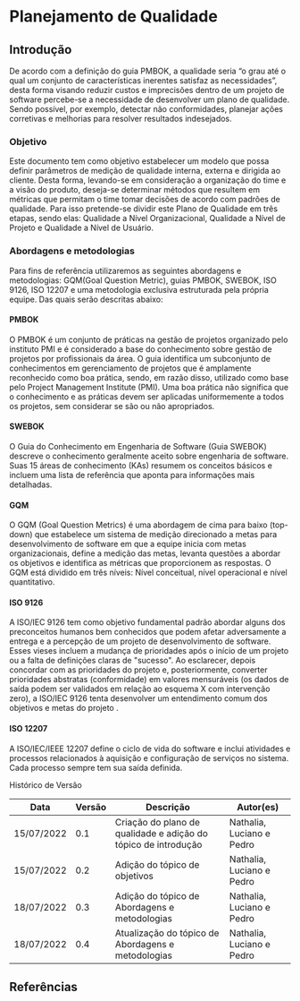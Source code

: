 # Planejamento de Qualidade

## Introdução

De acordo com a definição do guia PMBOK, a qualidade seria “o grau até o qual um conjunto de características inerentes satisfaz as necessidades”, desta forma visando reduzir custos e imprecisões dentro de um projeto de software percebe-se a necessidade de desenvolver um plano de qualidade. Sendo possível, por exemplo, detectar não conformidades, planejar ações corretivas e melhorias para resolver resultados indesejados. 

### Objetivo
 
Este documento tem como objetivo estabelecer um modelo que possa definir parâmetros de medição de qualidade interna, externa e dirigida ao cliente. Desta forma, levando-se em consideração a organização do time e a visão do produto, deseja-se determinar métodos que resultem em métricas que permitam o time tomar decisões de acordo com padrões de qualidade. Para isso pretende-se dividir este Plano de Qualidade em três etapas, sendo elas: Qualidade a Nível Organizacional, Qualidade a Nível de Projeto e Qualidade a Nível de Usuário. 
 
 
### Abordagens e metodologias

Para fins de referência utilizaremos as seguintes abordagens e metodologias: GQM(Goal Question Metric), guias PMBOK, SWEBOK, ISO 9126, ISO 12207 e uma metodologia exclusiva estruturada pela própria equipe. Das quais serão descritas abaixo:


#### PMBOK

O PMBOK é um conjunto de práticas na gestão de projetos organizado pelo instituto PMI e é considerado a base do conhecimento sobre gestão de projetos por profissionais da área. O guia identifica um subconjunto de conhecimentos em gerenciamento de projetos que é amplamente reconhecido como boa prática, sendo, em razão disso, utilizado como base pelo Project Management Institute (PMI). Uma boa prática não significa que o conhecimento e as práticas devem ser aplicadas uniformemente a todos os projetos, sem considerar se são ou não apropriados.

#### SWEBOK

O Guia do Conhecimento em Engenharia de Software (Guia SWEBOK) descreve o conhecimento geralmente aceito sobre engenharia de software. Suas 15 áreas de conhecimento (KAs) resumem os conceitos básicos e incluem uma lista de referência que aponta para informações mais detalhadas.

#### GQM

O GQM (Goal Question Metrics) é uma abordagem de cima para baixo (top-down) que estabelece um sistema de medição direcionado a metas para desenvolvimento de software em que a equipe inicia com metas organizacionais, define a medição das metas, levanta questões a abordar os objetivos e identifica as métricas que proporcionem as respostas. O GQM está dividido em três níveis: Nível conceitual, nível operacional e nível quantitativo.


#### ISO 9126

A ISO/IEC 9126 tem como objetivo fundamental padrão abordar alguns dos preconceitos humanos bem conhecidos que podem afetar adversamente a entrega e a percepção de um projeto de desenvolvimento de software. Esses vieses incluem a mudança de prioridades após o início de um projeto ou a falta de definições claras de "sucesso". Ao esclarecer, depois concordar com as prioridades do projeto e, posteriormente, converter prioridades abstratas (conformidade) em valores mensuráveis (os dados de saída podem ser validados em relação ao esquema X com intervenção zero), a ISO/IEC 9126 tenta desenvolver um entendimento comum dos objetivos e metas do projeto .

#### ISO 12207

A ISO/IEC/IEEE 12207 define o ciclo de vida do software e inclui atividades e processos relacionados à aquisição e configuração de serviços no sistema. Cada processo sempre tem sua saída definida.


Histórico de Versão

| Data | Versão | Descrição | Autor(es) |
| ---- | ------ | --------- | --------- |
|  15/07/2022    | 0.1       |     Criação do plano de qualidade e adição do tópico de introdução       |      Nathalia, Luciano e Pedro    | 
| 15/07/2022 | 0.2 | Adição do tópico de objetivos | Nathalia, Luciano e Pedro|
| 18/07/2022 | 0.3 | Adição do tópico de Abordagens e metodologias | Nathalia, Luciano e Pedro|
| 18/07/2022 | 0.4 | Atualização do tópico de Abordagens e metodologias | Nathalia, Luciano e Pedro|

## Referências
